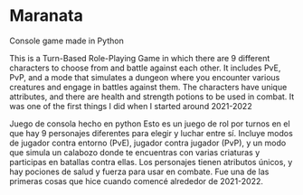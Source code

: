 # Maranata
Console game made in Python

This is a Turn-Based Role-Playing Game in which there are 9 different characters to choose from and battle against each other. It includes PvE, PvP, and a mode that simulates a dungeon where you encounter various creatures and engage in battles against them. The characters have unique attributes, and there are health and strength potions to be used in combat. It was one of the first things I did when I started around 2021-2022

Juego de consola hecho en python
Esto es un juego de rol por turnos en el que hay 9 personajes diferentes para elegir y luchar entre sí. Incluye modos de jugador contra entorno (PvE), jugador contra jugador (PvP), y un modo que simula un calabozo donde te encuentras con varias criaturas y participas en batallas contra ellas. Los personajes tienen atributos únicos, y hay pociones de salud y fuerza para usar en combate. Fue una de las primeras cosas que hice cuando comencé alrededor de 2021-2022.
